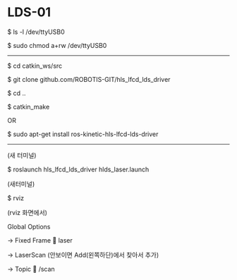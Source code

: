 #	LDS-01

$ ls -l /dev/ttyUSB0  

$ sudo chmod a+rw /dev/ttyUSB0	

--------------------------------------------------------

$ cd catkin_ws/src

$ git clone github.com/ROBOTIS-GIT/hls_lfcd_lds_driver

$ cd ..

$ catkin_make

OR

$ sudo apt-get install ros-kinetic-hls-lfcd-lds-driver

------------------------------------------------------------

(새 터미널)

$ roslaunch hls_lfcd_lds_driver hlds_laser.launch

(새터미널)

$ rviz

(rviz 화면에서)

Global Options

->	Fixed Frame  laser

-> LaserScan (안보이면 Add(왼쪽하단)에서 찾아서 추가)

-> Topic  /scan

